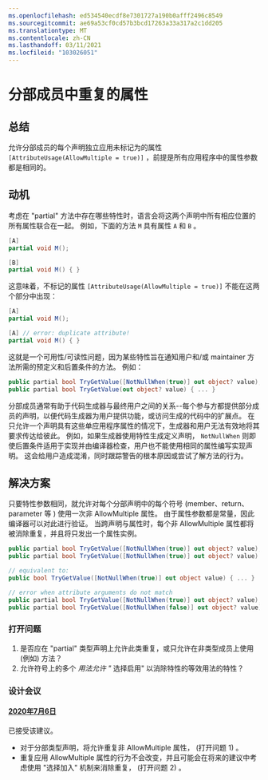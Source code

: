 ```yaml
---
ms.openlocfilehash: ed534540ecdf8e7301727a190b0afff2496c8549
ms.sourcegitcommit: ae69a53cf0cd57b3bcd17263a33a317a2c1dd205
ms.translationtype: MT
ms.contentlocale: zh-CN
ms.lasthandoff: 03/11/2021
ms.locfileid: "103026051"
---
```

# <a name="repeated-attributes-in-partial-members"></a>分部成员中重复的属性

## <a name="summary"></a>总结

允许分部成员的每个声明独立应用未标记为的属性 `[AttributeUsage(AllowMultiple = true)]` ，前提是所有应用程序中的属性参数都是相同的。

## <a name="motivation"></a>动机

考虑在 "partial" 方法中存在哪些特性时，语言会将这两个声明中所有相应位置的所有属性联合在一起。 例如，下面的方法 `M` 具有属性 `A` 和 `B` 。

```cs
[A]
partial void M();

[B]
partial void M() { }
```

这意味着，不标记的属性 `[AttributeUsage(AllowMultiple = true)]` 不能在这两个部分中出现：

```cs
[A]
partial void M();

[A] // error: duplicate attribute!
partial void M() { }
```

这就是一个可用性/可读性问题，因为某些特性旨在通知用户和/或 maintainer 方法所需的预定义和后置条件的方法。 例如：

```cs
public partial bool TryGetValue([NotNullWhen(true)] out object? value);
public partial bool TryGetValue(out object? value) { ... }
```

分部成员通常有助于代码生成器与最终用户之间的关系--每个参与方都提供部分成员的声明，以便代码生成器为用户提供功能，或访问生成的代码中的扩展点。 在只允许一个声明具有这些单应用程序属性的情况下，生成器和用户无法有效地将其要求传达给彼此。 例如，如果生成器使用特性生成定义声明， `NotNullWhen` 则即使后置条件适用于实现并由编译器检查，用户也不能使用相同的属性编写实现声明。 这会给用户造成混淆，同时跟踪警告的根本原因或尝试了解方法的行为。

## <a name="solution"></a>解决方案

只要特性参数相同，就允许对每个分部声明中的每个符号 (member、return、parameter 等 ) 使用一次非 AllowMultiple 属性。 由于属性参数都是常量，因此编译器可以对此进行验证。 当跨声明与属性时，每个非 AllowMultiple 属性都将被消除重复，并且将只发出一个属性实例。

```cs
public partial bool TryGetValue([NotNullWhen(true)] out object? value);
public partial bool TryGetValue([NotNullWhen(true)] out object? value) { ... } // ok

// equivalent to:
public bool TryGetValue([NotNullWhen(true)] out object value) { ... }

// error when attribute arguments do not match
public partial bool TryGetValue([NotNullWhen(true)] out object? value);
public partial bool TryGetValue([NotNullWhen(false)] out object? value) { ... } // error
```

### <a name="open-questions"></a>打开问题

1. 是否应在 "partial" 类型声明上允许此类重复，或只允许在非类型成员上使用 (例如) 方法？
2. 允许符号上的多个 *用法允许 "* 选择启用" 以消除特性的等效用法的特性？

### <a name="design-meetings"></a>设计会议
#### <a name="6th-july-2020"></a>[2020年7月6日](../meetings/2020/LDM-2020-07-06.md#repeated-attributes-on-partial-members)
已接受该建议。
  - 对于分部类型声明，将允许重复非 AllowMultiple 属性， (打开问题 1) 。
  - 重复应用 AllowMultiple 属性的行为不会改变，并且可能会在将来的建议中考虑使用 "选择加入" 机制来消除重复， (打开问题 2) 。
